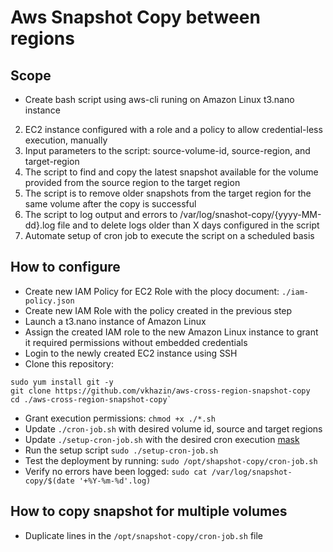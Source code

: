 # Aws Snapshot Copy between regions

## Scope

*  Create bash script using aws-cli runing on Amazon Linux t3.nano instance
2. EC2 instance configured with a role and a policy to allow credential-less execution, manually
3. Input parameters to the script: source-volume-id, source-region, and target-region
4. The script to find and copy the latest snapshot available for the volume provided from the source region to the target region
5. The script is to remove older snapshots from the target region for the same volume after the copy is successful
6. The script to log output and errors to /var/log/snashot-copy/{yyyy-MM-dd}.log file and to delete logs older than X days configured in the script
7. Automate setup of cron job to execute the script on a scheduled basis

## How to configure

*  Create new IAM Policy for EC2 Role with the plocy document: `./iam-policy.json`
*  Create new IAM Role with the policy created in the previous step
*  Launch a t3.nano instance of Amazon Linux
*  Assign the created IAM role to the new Amazon Linux instance to grant it required permissions without embedded credentials
*  Login to the newly created EC2 instance using SSH
*  Clone this repository:
```
sudo yum install git -y
git clone https://github.com/vkhazin/aws-cross-region-snapshot-copy
cd ./aws-cross-region-snapshot-copy`
```
*  Grant execution permissions: `chmod +x ./*.sh`
*  Update `./cron-job.sh` with desired volume id, source and target regions
*  Update `./setup-cron-job.sh` with the desired cron execution [mask](https://crontab.guru/)
*  Run the setup script `sudo ./setup-cron-job.sh`
*  Test the deployment by running: `sudo /opt/shapshot-copy/cron-job.sh`
*  Verify no errors have been logged: `sudo cat /var/log/snapshot-copy/$(date '+%Y-%m-%d'.log)`

## How to copy snapshot for multiple volumes

*  Duplicate lines in the `/opt/snapshot-copy/cron-job.sh` file